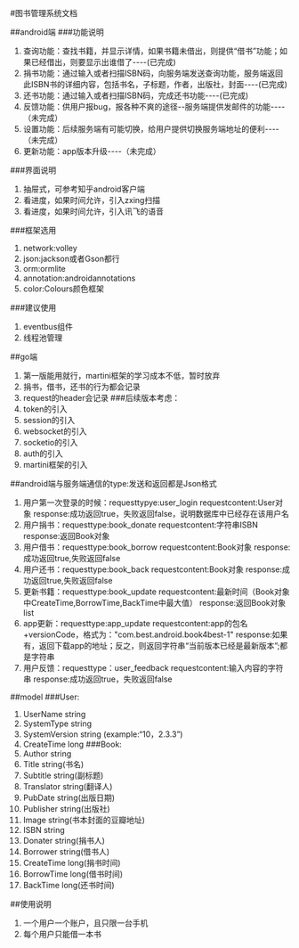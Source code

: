 #图书管理系统文档

##android端
###功能说明
1. 查询功能：查找书籍，并显示详情，如果书籍未借出，则提供“借书”功能；如果已经借出，则要显示出谁借了----(已完成)
2. 捐书功能：通过输入或者扫描ISBN码，向服务端发送查询功能，服务端返回此ISBN书的详细内容，包括书名，子标题，作者，出版社，封面----(已完成)
3. 还书功能：通过输入或者扫描ISBN码，完成还书功能----(已完成)
4. 反馈功能：供用户报bug，报各种不爽的途径--服务端提供发邮件的功能----（未完成）
5. 设置功能：后续服务端有可能切换，给用户提供切换服务端地址的便利----（未完成）
6. 更新功能：app版本升级----（未完成）

###界面说明
1. 抽屉式，可参考知乎android客户端
2. 看进度，如果时间允许，引入zxing扫描
3. 看进度，如果时间允许，引入讯飞的语音


###框架选用
1. network:volley
2. json:jackson或者Gson都行
3. orm:ormlite
4. annotation:androidannotations
5. color:Colours颜色框架


###建议使用
1. eventbus组件
2. 线程池管理


##go端
1. 第一版能用就行，martini框架的学习成本不低，暂时放弃
2. 捐书，借书，还书的行为都会记录
3. request的header会记录
###后续版本考虑：
1. token的引入
2. session的引入
3. websocket的引入
4. socketio的引入
5. auth的引入
6. martini框架的引入


##android端与服务端通信的type:发送和返回都是Json格式
1. 用户第一次登录的时候：requesttypye:user_login	requestcontent:User对象	response:成功返回true，失败返回false，说明数据库中已经存在该用户名
2. 用户捐书：requesttype:book_donate	requestcontent:字符串ISBN	response:返回Book对象
3. 用户借书：requesttype:book_borrow	requestcontent:Book对象	response:成功返回true,失败返回false
4. 用户还书：requesttype:book_back	requestcontent:Book对象	response:成功返回true,失败返回false
5. 更新书籍：requesttype:book_update	requestcontent:最新时间（Book对象中CreateTime,BorrowTime,BackTime中最大值）	response:返回Book对象list
6. app更新：requesttype:app_update requestcontent:app的包名+versionCode，格式为："com.best.android.book4best-1" response:如果有，返回下载app的地址；反之，则返回字符串“当前版本已经是最新版本”;都是字符串
7. 用户反馈：requesttype：user_feedback requestcontent:输入内容的字符串 response:成功返回true，失败返回false

##model
###User:
1. UserName string
2. SystemType string
3. SystemVersion string (example:“10，2.3.3”)
4. CreateTime long
###Book:
1. Author 	string
2. Title	string(书名)
2. Subtitle string(副标题)
3. Translator string(翻译人)
4. PubDate	string(出版日期)
5. Publisher	string(出版社)
6. Image	string(书本封面的豆瓣地址)
7. ISBN		string
8. Donater	string(捐书人)
9. Borrower string(借书人)
10. CreateTime	long(捐书时间)
11. BorrowTime	long(借书时间)
12. BackTime	long(还书时间)

##使用说明
1. 一个用户一个账户，且只限一台手机
2. 每个用户只能借一本书